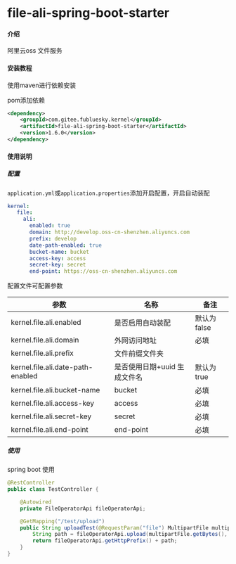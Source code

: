 # file-ali-spring-boot-starter

#### 介绍
阿里云oss 文件服务

#### 安装教程
使用maven进行依赖安装

pom添加依赖

```xml
<dependency>
    <groupId>com.gitee.fubluesky.kernel</groupId>
    <artifactId>file-ali-spring-boot-starter</artifactId>
    <version>1.6.0</version>
</dependency>
```

#### 使用说明

##### **配置**

```application.yml```或```application.properties```添加开启配置，开启自动装配

```yml
kernel:
   file:
     ali:
       enabled: true
       domain: http://develop.oss-cn-shenzhen.aliyuncs.com
       prefix: develop
       date-path-enabled: true
       bucket-name: bucket
       access-key: access
       secret-key: secret
       end-point: https://oss-cn-shenzhen.aliyuncs.com
```

配置文件可配置参数

| 参数                           | 名称                           | 备注                                     |
| ------------------------------ | ------------------------------ | ---------------------------------------- |
| kernel.file.ali.enabled     | 是否启用自动装配               | 默认为false                              |
| kernel.file.ali.domain | 外网访问地址                   | 必填 |
| kernel.file.ali.prefix | 文件前缀文件夹              |  |
| kernel.file.ali.date-path-enabled | 是否使用日期+uuid 生成文件名 | 默认为true |
| kernel.file.ali.bucket-name | bucket                 | 必填 |
| kernel.file.ali.access-key | access     | 必填 |
| kernel.file.ali.secret-key | secret           | 必填 |
| kernel.file.ali.end-point | end-point        | 必填                   |

##### 使用

spring boot 使用

```java
@RestController
public class TestController {

    @Autowired
    private FileOperatorApi fileOperatorApi;

    @GetMapping("/test/upload")
    public String uploadTest(@RequestParam("file") MultipartFile multipartFile) {
        String path = fileOperatorApi.upload(multipartFile.getBytes(), multipartFile.getOriginalFilename());
        return fileOperatorApi.getHttpPrefix() + path;
    }
}
```

